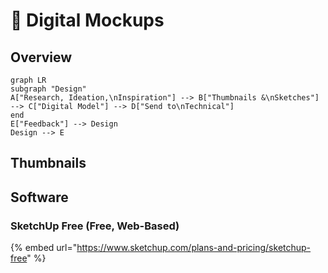 # 🤖 Digital Mockups

## Overview

```mermaid
graph LR
subgraph "Design"
A["Research, Ideation,\nInspiration"] --> B["Thumbnails &\nSketches"] --> C["Digital Model"] --> D["Send to\nTechnical"]
end
E["Feedback"] --> Design
Design --> E
```

## Thumbnails



## Software

### SketchUp Free (Free, Web-Based)

{% embed url="https://www.sketchup.com/plans-and-pricing/sketchup-free" %}

